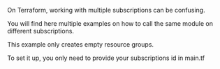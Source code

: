 On Terraform, working with multiple subscriptions can be confusing.

You will find here multiple examples on how to call the same module on different subscriptions.

This example only creates empty resource groups.

To set it up, you only need to provide your subscriptions id in main.tf
